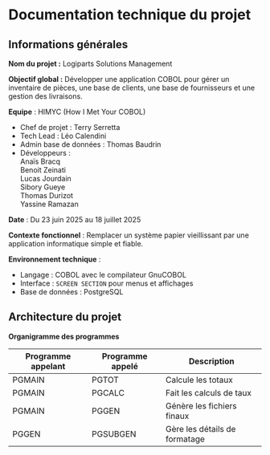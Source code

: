 # Documentation technique du projet 

## Informations générales 
**Nom du projet :** Logiparts Solutions Management

**Objectif global :** Développer une application COBOL pour gérer un inventaire de pièces, une base de clients, une base de fournisseurs et une gestion des livraisons.

**Equipe** : HIMYC (How I Met Your COBOL)
- Chef de projet : Terry Serretta
- Tech Lead : Léo Calendini
- Admin base de données : Thomas Baudrin
- Développeurs :   
Anaïs Bracq    
Benoit Zeinati  
Lucas Jourdain  
Sibory Gueye  
Thomas Durizot   
Yassine Ramazan 


**Date** : Du 23 juin 2025 au 18 juillet 2025

**Contexte fonctionnel** : Remplacer un système papier vieillissant par une application informatique simple et fiable.

**Environnement technique** : 
- Langage : COBOL avec le compilateur GnuCOBOL
- Interface : `SCREEN SECTION` pour menus et affichages
- Base de données : PostgreSQL  


## Architecture du projet

**Organigramme des programmes**

| Programme appelant | Programme appelé | Description                         |
|--------------------|------------------|-------------------------------------|
| PGMAIN             | PGTOT            | Calcule les totaux                  |
| PGMAIN             | PGCALC           | Fait les calculs de taux            |
| PGMAIN             | PGGEN            | Génère les fichiers finaux          |
| PGGEN              | PGSUBGEN         | Gère les détails de formatage       |

